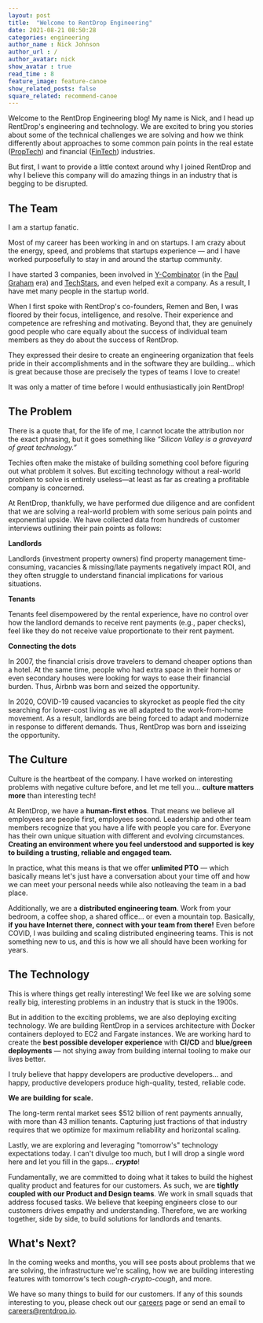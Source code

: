```yaml
---
layout: post
title:  "Welcome to RentDrop Engineering"
date: 2021-08-21 08:50:28
categories: engineering
author_name : Nick Johnson
author_url : /
author_avatar: nick
show_avatar : true
read_time : 8
feature_image: feature-canoe
show_related_posts: false
square_related: recommend-canoe
---
```


Welcome to the RentDrop Engineering blog! My name is Nick, and I head up RentDrop's engineering and technology. We are excited to bring you stories about some of the technical challenges we are solving and how we think differently about approaches to some common pain points in the real estate (<a href="https://en.wikipedia.org/wiki/Property_technology" target="_blank">PropTech</a>) and financial (<a href="https://en.wikipedia.org/wiki/Financial_technology" target="_blank">FinTech</a>) industries.

But first, I want to provide a little context around why I joined RentDrop and why I believe this company will do amazing things in an industry that is begging to be disrupted.

## The Team
I am a startup fanatic.

Most of my career has been working in and on startups. I am crazy about the energy, speed, and problems that startups experience — and I have worked purposefully to stay in and around the startup community.

I have started 3 companies, been involved in <a href="https://www.ycombinator.com/" target="_blank">Y-Combinator</a> (in the <a href="https://en.wikipedia.org/wiki/Paul_Graham_(programmer)" target="_blank">Paul Graham</a> era) and <a href="https://www.techstars.com/" target="_blank">TechStars</a>, and even helped exit a company. As a result, I have met many people in the startup world. 

When I first spoke with RentDrop's co-founders, Remen and Ben, I was floored by their focus, intelligence, and resolve. Their experience and competence are refreshing and motivating. Beyond that, they are genuinely good people who care equally about the success of individual team members as they do about the success of RentDrop. 

They expressed their desire to create an engineering organization that feels pride in their accomplishments and in the software they are building... which is great because those are precisely the types of teams I love to create!

It was only a matter of time before I would enthusiastically join RentDrop!

## The Problem
There is a quote that, for the life of me, I cannot locate the attribution nor the exact phrasing, but it goes something like _“Silicon Valley is a graveyard of great technology.”_ 

Techies often make the mistake of building something cool before figuring out what problem it solves. But exciting technology without a real-world problem to solve is entirely useless—at least as far as creating a profitable company is concerned. 

At RentDrop, thankfully, we have performed due diligence and are confident that we are solving a real-world problem with some serious pain points and exponential upside. We have collected data from hundreds of customer interviews outlining their pain points as follows:

**Landlords**

Landlords (investment property owners) find property management time-consuming, vacancies & missing/late payments negatively impact ROI, and they often struggle to understand financial implications for various situations.

**Tenants**

Tenants feel disempowered by the rental experience, have no control over how the landlord demands to receive rent payments (e.g., paper checks), feel like they do not receive value proportionate to their rent payment.

**Connecting the dots**

In 2007, the financial crisis drove travelers to demand cheaper options than a hotel. At the same time, people who had extra space in their homes or even secondary houses were looking for ways to ease their financial burden. Thus, Airbnb was born and seized the opportunity.

In 2020, COVID-19 caused vacancies to skyrocket as people fled the city searching for lower-cost living as we all adapted to the work-from-home movement. As a result, landlords are being forced to adapt and modernize in response to different demands. Thus, RentDrop was born and isseizing the opportunity.

## The Culture
Culture is the heartbeat of the company. I have worked on interesting problems with negative culture before, and let me tell you… **culture matters more** than interesting tech!

At RentDrop, we have a **human-first ethos**. That means we believe all employees are people first, employees second. Leadership and other team members recognize that you have a life with people you care for. Everyone has their own unique situation with different and evolving circumstances. **Creating an environment where you feel understood and supported is key to building a trusting, reliable and engaged team.**

In practice, what this means is that we offer **unlimited PTO** — which basically means let's just have a conversation about your time off and how we can meet your personal needs while also notleaving the team in a bad place.

Additionally, we are a **distributed engineering team**. Work from your bedroom, a coffee shop, a shared office... or even a mountain top. Basically, **if you have Internet there, connect with your team from there!** Even before COVID, I was building and scaling distributed engineering teams. This is not something new to us, and this is how we all should have been working for years.


## The Technology
This is where things get really interesting! We feel like we are solving some really big, interesting problems in an industry that is stuck in the 1900s.

But in addition to the exciting problems, we are also deploying exciting technology. We are building RentDrop in a services architecture with Docker containers deployed to EC2 and Fargate instances. We are working hard to create the **best possible developer experience** with **CI/CD** and **blue/green deployments** — not shying away from building internal tooling to make our lives better. 

I truly believe that happy developers are productive developers... and happy, productive developers produce high-quality, tested, reliable code.

**We are building for scale.** 

The long-term rental market sees $512 billion of rent payments annually, with more than 43 million tenants. Capturing just fractions of that industry requires that we optimize for maximum reliability and horizontal scaling.

Lastly, we are exploring and leveraging "tomorrow's" technology expectations today. I can't divulge too much, but I will drop a single word here and let you fill in the gaps… **_crypto_**!

Fundamentally, we are committed to doing what it takes to build the highest quality product and features for our customers. As such, we are **tightly coupled with our Product and Design teams**. We work in small squads that address focused tasks. We believe that keeping engineers close to our customers drives empathy and understanding. Therefore, we are working together, side by side, to build solutions for landlords and tenants.

## What's Next?
In the coming weeks and months, you will see posts about problems that we are solving, the infrastructure we're scaling, how we are building interesting features with tomorrow's tech _cough-crypto-cough_, and more.

We have so many things to build for our customers. If any of this sounds interesting to you, please check out our [careers](/job-openings) page or send an email to careers@rentdrop.io.